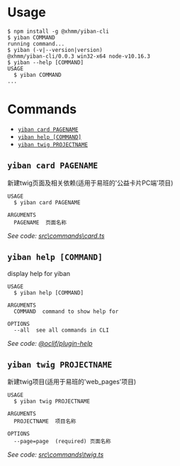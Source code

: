 
# Usage
<!-- usage -->
```sh-session
$ npm install -g @xhmm/yiban-cli
$ yiban COMMAND
running command...
$ yiban (-v|--version|version)
@xhmm/yiban-cli/0.0.3 win32-x64 node-v10.16.3
$ yiban --help [COMMAND]
USAGE
  $ yiban COMMAND
...
```
<!-- usagestop -->
# Commands
<!-- commands -->
* [`yiban card PAGENAME`](#yiban-card-pagename)
* [`yiban help [COMMAND]`](#yiban-help-command)
* [`yiban twig PROJECTNAME`](#yiban-twig-projectname)

## `yiban card PAGENAME`

新建twig页面及相关依赖(适用于易班的'公益卡片PC端'项目)

```
USAGE
  $ yiban card PAGENAME

ARGUMENTS
  PAGENAME  页面名称
```

_See code: [src\commands\card.ts](https://github.com/XHMM/yiban-cli/blob/v0.0.3/src\commands\card.ts)_

## `yiban help [COMMAND]`

display help for yiban

```
USAGE
  $ yiban help [COMMAND]

ARGUMENTS
  COMMAND  command to show help for

OPTIONS
  --all  see all commands in CLI
```

_See code: [@oclif/plugin-help](https://github.com/oclif/plugin-help/blob/v2.1.6/src\commands\help.ts)_

## `yiban twig PROJECTNAME`

新建twig项目(适用于易班的'web_pages'项目)

```
USAGE
  $ yiban twig PROJECTNAME

ARGUMENTS
  PROJECTNAME  项目名称

OPTIONS
  --page=page  (required) 页面名称
```

_See code: [src\commands\twig.ts](https://github.com/XHMM/yiban-cli/blob/v0.0.3/src\commands\twig.ts)_
<!-- commandsstop -->
